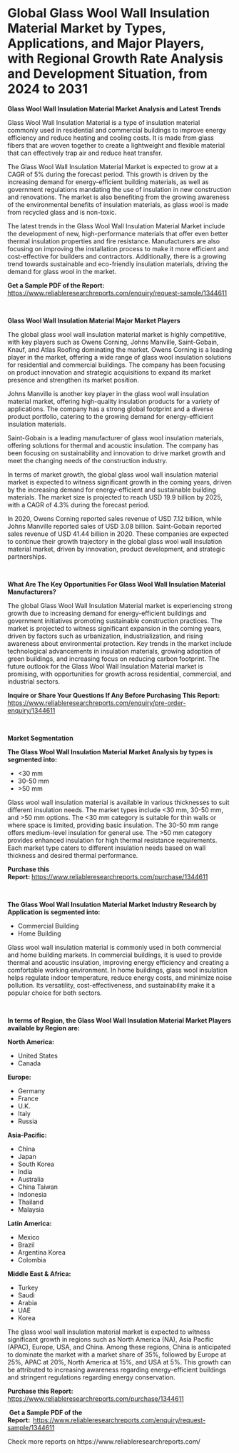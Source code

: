 <p><h1>Global Glass Wool Wall Insulation Material Market by Types, Applications, and Major Players, with Regional Growth Rate Analysis and Development Situation, from 2024 to 2031</h1></p><p><strong>Glass Wool Wall Insulation Material Market Analysis and Latest Trends</strong></p>
<p><p>Glass Wool Wall Insulation Material is a type of insulation material commonly used in residential and commercial buildings to improve energy efficiency and reduce heating and cooling costs. It is made from glass fibers that are woven together to create a lightweight and flexible material that can effectively trap air and reduce heat transfer.</p><p>The Glass Wool Wall Insulation Material Market is expected to grow at a CAGR of 5% during the forecast period. This growth is driven by the increasing demand for energy-efficient building materials, as well as government regulations mandating the use of insulation in new construction and renovations. The market is also benefiting from the growing awareness of the environmental benefits of insulation materials, as glass wool is made from recycled glass and is non-toxic.</p><p>The latest trends in the Glass Wool Wall Insulation Material Market include the development of new, high-performance materials that offer even better thermal insulation properties and fire resistance. Manufacturers are also focusing on improving the installation process to make it more efficient and cost-effective for builders and contractors. Additionally, there is a growing trend towards sustainable and eco-friendly insulation materials, driving the demand for glass wool in the market.</p></p>
<p><strong>Get a Sample PDF of the Report:&nbsp;</strong> <a href="https://www.reliableresearchreports.com/enquiry/request-sample/1344611">https://www.reliableresearchreports.com/enquiry/request-sample/1344611</a></p>
<p>&nbsp;</p>
<p><strong>Glass Wool Wall Insulation Material Major Market Players</strong></p>
<p><p>The global glass wool wall insulation material market is highly competitive, with key players such as Owens Corning, Johns Manville, Saint-Gobain, Knauf, and Atlas Roofing dominating the market. Owens Corning is a leading player in the market, offering a wide range of glass wool insulation solutions for residential and commercial buildings. The company has been focusing on product innovation and strategic acquisitions to expand its market presence and strengthen its market position.</p><p>Johns Manville is another key player in the glass wool wall insulation material market, offering high-quality insulation products for a variety of applications. The company has a strong global footprint and a diverse product portfolio, catering to the growing demand for energy-efficient insulation materials.</p><p>Saint-Gobain is a leading manufacturer of glass wool insulation materials, offering solutions for thermal and acoustic insulation. The company has been focusing on sustainability and innovation to drive market growth and meet the changing needs of the construction industry.</p><p>In terms of market growth, the global glass wool wall insulation material market is expected to witness significant growth in the coming years, driven by the increasing demand for energy-efficient and sustainable building materials. The market size is projected to reach USD 19.9 billion by 2025, with a CAGR of 4.3% during the forecast period.</p><p>In 2020, Owens Corning reported sales revenue of USD 7.12 billion, while Johns Manville reported sales of USD 3.08 billion. Saint-Gobain reported sales revenue of USD 41.44 billion in 2020. These companies are expected to continue their growth trajectory in the global glass wool wall insulation material market, driven by innovation, product development, and strategic partnerships.</p></p>
<p>&nbsp;</p>
<p><strong>What Are The Key Opportunities For Glass Wool Wall Insulation Material Manufacturers?</strong></p>
<p><p>The global Glass Wool Wall Insulation Material market is experiencing strong growth due to increasing demand for energy-efficient buildings and government initiatives promoting sustainable construction practices. The market is projected to witness significant expansion in the coming years, driven by factors such as urbanization, industrialization, and rising awareness about environmental protection. Key trends in the market include technological advancements in insulation materials, growing adoption of green buildings, and increasing focus on reducing carbon footprint. The future outlook for the Glass Wool Wall Insulation Material market is promising, with opportunities for growth across residential, commercial, and industrial sectors.</p></p>
<p><strong>Inquire or Share Your Questions If Any Before Purchasing This Report:</strong> <a href="https://www.reliableresearchreports.com/enquiry/pre-order-enquiry/1344611">https://www.reliableresearchreports.com/enquiry/pre-order-enquiry/1344611</a></p>
<p>&nbsp;</p>
<p><strong>Market Segmentation</strong></p>
<p><strong>The Glass Wool Wall Insulation Material Market Analysis by types is segmented into:</strong></p>
<p><ul><li><30 mm</li><li>30-50 mm</li><li>>50 mm</li></ul></p>
<p><p>Glass wool wall insulation material is available in various thicknesses to suit different insulation needs. The market types include <30 mm, 30-50 mm, and >50 mm options. The <30 mm category is suitable for thin walls or where space is limited, providing basic insulation. The 30-50 mm range offers medium-level insulation for general use. The >50 mm category provides enhanced insulation for high thermal resistance requirements. Each market type caters to different insulation needs based on wall thickness and desired thermal performance.</p></p>
<p><strong>Purchase this Report:&nbsp;</strong><a href="https://www.reliableresearchreports.com/purchase/1344611">https://www.reliableresearchreports.com/purchase/1344611</a></p>
<p>&nbsp;</p>
<p><strong>The Glass Wool Wall Insulation Material Market Industry Research by Application is segmented into:</strong></p>
<p><ul><li>Commercial Building</li><li>Home Building</li></ul></p>
<p><p>Glass wool wall insulation material is commonly used in both commercial and home building markets. In commercial buildings, it is used to provide thermal and acoustic insulation, improving energy efficiency and creating a comfortable working environment. In home buildings, glass wool insulation helps regulate indoor temperature, reduce energy costs, and minimize noise pollution. Its versatility, cost-effectiveness, and sustainability make it a popular choice for both sectors.</p></p>
<p>&nbsp;</p>
<p><strong>In terms of Region, the Glass Wool Wall Insulation Material Market Players available by Region are:</strong></p>
<p>
    <p> <strong> North America: </strong>
        <ul>
            <li>United States</li>
            <li>Canada</li>
        </ul>
        </p> 
    <p> <strong> Europe: </strong>
        <ul>
            <li>Germany</li>
            <li>France</li>
            <li>U.K.</li>
            <li>Italy</li>
            <li>Russia</li>
        </ul>
        </p> 
    <p> <strong> Asia-Pacific: </strong>
        <ul>
            <li>China</li>
            <li>Japan</li>
            <li>South Korea</li>
            <li>India</li>
            <li>Australia</li>
            <li>China Taiwan</li>
            <li>Indonesia</li>
            <li>Thailand</li>
            <li>Malaysia</li>
        </ul>
        </p> 
    <p> <strong> Latin America: </strong>
        <ul>
            <li>Mexico</li>
            <li>Brazil</li>
            <li>Argentina Korea</li>
            <li>Colombia</li>
        </ul>
        </p> 
    <p> <strong> Middle East & Africa: </strong>
        <ul>
            <li>Turkey</li>
            <li>Saudi</li>
            <li>Arabia</li>
            <li>UAE</li>
            <li>Korea</li>
        </ul>
    </p>
    </p>
<p><p>The glass wool wall insulation material market is expected to witness significant growth in regions such as North America (NA), Asia Pacific (APAC), Europe, USA, and China. Among these regions, China is anticipated to dominate the market with a market share of 35%, followed by Europe at 25%, APAC at 20%, North America at 15%, and USA at 5%. This growth can be attributed to increasing awareness regarding energy-efficient buildings and stringent regulations regarding energy conservation.</p></p>
<p><strong>Purchase this Report: </strong><a href="https://www.reliableresearchreports.com/purchase/1344611">https://www.reliableresearchreports.com/purchase/1344611</a></p>
<p>&nbsp;<strong>Get a Sample PDF of the Report:&nbsp;&nbsp;</strong><a href="https://www.reliableresearchreports.com/enquiry/request-sample/1344611">https://www.reliableresearchreports.com/enquiry/request-sample/1344611</a></p>
<p><strong></strong></p>
<p>Check more reports on https://www.reliableresearchreports.com/</p>